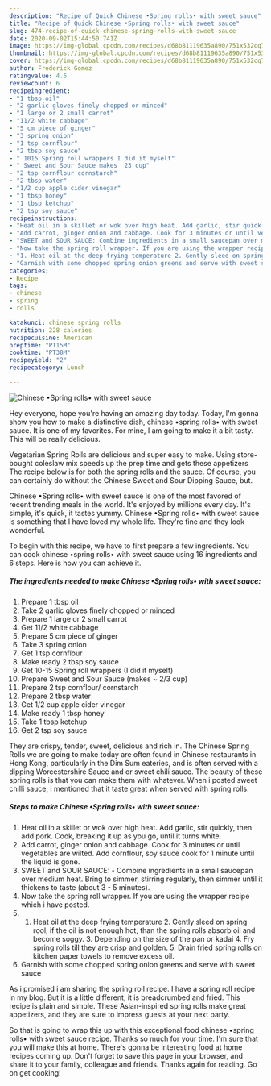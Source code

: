 ```yaml
---
description: "Recipe of Quick Chinese •Spring rolls• with sweet sauce"
title: "Recipe of Quick Chinese •Spring rolls• with sweet sauce"
slug: 474-recipe-of-quick-chinese-spring-rolls-with-sweet-sauce
date: 2020-09-02T15:44:50.741Z
image: https://img-global.cpcdn.com/recipes/d68b81119635a890/751x532cq70/chinese-•spring-rolls•-with-sweet-sauce-recipe-main-photo.jpg
thumbnail: https://img-global.cpcdn.com/recipes/d68b81119635a890/751x532cq70/chinese-•spring-rolls•-with-sweet-sauce-recipe-main-photo.jpg
cover: https://img-global.cpcdn.com/recipes/d68b81119635a890/751x532cq70/chinese-•spring-rolls•-with-sweet-sauce-recipe-main-photo.jpg
author: Frederick Gomez
ratingvalue: 4.5
reviewcount: 6
recipeingredient:
- "1 tbsp oil"
- "2 garlic gloves finely chopped or minced"
- "1 large or 2 small carrot"
- "11/2 white cabbage"
- "5 cm piece of ginger"
- "3 spring onion"
- "1 tsp cornflour"
- "2 tbsp soy sauce"
- " 1015 Spring roll wrappers I did it myself"
- " Sweet and Sour Sauce makes  23 cup"
- "2 tsp cornflour cornstarch"
- "2 tbsp water"
- "1/2 cup apple cider vinegar"
- "1 tbsp honey"
- "1 tbsp ketchup"
- "2 tsp soy sauce"
recipeinstructions:
- "Heat oil in a skillet or wok over high heat. Add garlic, stir quickly, then add pork. Cook, breaking it up as you go, until it turns white."
- "Add carrot, ginger onion and cabbage. Cook for 3 minutes or until vegetables are wilted. Add cornflour, soy sauce cook for 1 minute until the liquid is gone."
- "SWEET and SOUR SAUCE: Combine ingredients in a small saucepan over medium heat. Bring to simmer, stirring regularly, then simmer until it thickens to taste (about 3 - 5 minutes)."
- "Now take the spring roll wrapper. If you are using the wrapper recipe which i have posted."
- "1. Heat oil at the deep frying temperature 2. Gently sleed on spring rool, if the oil is not enough hot, than the spring rolls absorb oil and become soggy. 3. Depending on the size of the pan or kadai 4. Fry spring rolls till they are crisp and golden. 5. Drain fried spring rolls on kitchen paper towels to remove excess oil."
- "Garnish with some chopped spring onion greens and serve with sweet sauce"
categories:
- Recipe
tags:
- chinese
- spring
- rolls

katakunci: chinese spring rolls 
nutrition: 228 calories
recipecuisine: American
preptime: "PT15M"
cooktime: "PT38M"
recipeyield: "2"
recipecategory: Lunch

---
```



![Chinese •Spring rolls• with sweet sauce](https://img-global.cpcdn.com/recipes/d68b81119635a890/751x532cq70/chinese-•spring-rolls•-with-sweet-sauce-recipe-main-photo.jpg)

Hey everyone, hope you're having an amazing day today. Today, I'm gonna show you how to make a distinctive dish, chinese •spring rolls• with sweet sauce. It is one of my favorites. For mine, I am going to make it a bit tasty. This will be really delicious.

Vegetarian Spring Rolls are delicious and super easy to make. Using store-bought coleslaw mix speeds up the prep time and gets these appetizers The recipe below is for both the spring rolls and the sauce. Of course, you can certainly do without the Chinese Sweet and Sour Dipping Sauce, but.

Chinese •Spring rolls• with sweet sauce is one of the most favored of recent trending meals in the world. It's enjoyed by millions every day. It's simple, it's quick, it tastes yummy. Chinese •Spring rolls• with sweet sauce is something that I have loved my whole life. They're fine and they look wonderful.


To begin with this recipe, we have to first prepare a few ingredients. You can cook chinese •spring rolls• with sweet sauce using 16 ingredients and 6 steps. Here is how you can achieve it.

<!--inarticleads1-->

##### The ingredients needed to make Chinese •Spring rolls• with sweet sauce:

1. Prepare 1 tbsp oil
1. Take 2 garlic gloves finely chopped or minced
1. Prepare 1 large or 2 small carrot
1. Get 11/2 white cabbage
1. Prepare 5 cm piece of ginger
1. Take 3 spring onion
1. Get 1 tsp cornflour
1. Make ready 2 tbsp soy sauce
1. Get  10-15 Spring roll wrappers (I did it myself)
1. Prepare  Sweet and Sour Sauce (makes ~ 2/3 cup)
1. Prepare 2 tsp cornflour/ cornstarch
1. Prepare 2 tbsp water
1. Get 1/2 cup apple cider vinegar
1. Make ready 1 tbsp honey
1. Take 1 tbsp ketchup
1. Get 2 tsp soy sauce


They are crispy, tender, sweet, delicious and rich in. The Chinese Spring Rolls we are going to make today are often found in Chinese restaurants in Hong Kong, particularly in the Dim Sum eateries, and is often served with a dipping Worcestershire Sauce and or sweet chili sauce. The beauty of these spring rolls is that you can make them with whatever. When i posted sweet chilli sauce, i mentioned that it taste great when served with spring rolls. 

<!--inarticleads2-->

##### Steps to make Chinese •Spring rolls• with sweet sauce:

1. Heat oil in a skillet or wok over high heat. Add garlic, stir quickly, then add pork. Cook, breaking it up as you go, until it turns white.
1. Add carrot, ginger onion and cabbage. Cook for 3 minutes or until vegetables are wilted. Add cornflour, soy sauce cook for 1 minute until the liquid is gone.
1. SWEET and SOUR SAUCE: - Combine ingredients in a small saucepan over medium heat. Bring to simmer, stirring regularly, then simmer until it thickens to taste (about 3 - 5 minutes).
1. Now take the spring roll wrapper. If you are using the wrapper recipe which i have posted.
1. 1. Heat oil at the deep frying temperature 2. Gently sleed on spring rool, if the oil is not enough hot, than the spring rolls absorb oil and become soggy. 3. Depending on the size of the pan or kadai 4. Fry spring rolls till they are crisp and golden. 5. Drain fried spring rolls on kitchen paper towels to remove excess oil.
1. Garnish with some chopped spring onion greens and serve with sweet sauce


As i promised i am sharing the spring roll recipe. I have a spring roll recipe in my blog. But it is a little different, it is breadcrumbed and fried. This recipe is plain and simple. These Asian-inspired spring rolls make great appetizers, and they are sure to impress guests at your next party. 

So that is going to wrap this up with this exceptional food chinese •spring rolls• with sweet sauce recipe. Thanks so much for your time. I'm sure that you will make this at home. There's gonna be interesting food at home recipes coming up. Don't forget to save this page in your browser, and share it to your family, colleague and friends. Thanks again for reading. Go on get cooking!
